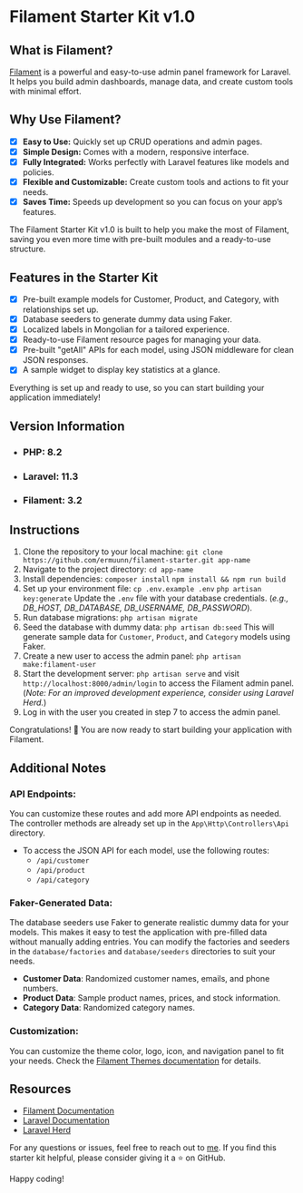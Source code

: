 # Filament Starter Kit v1.0

## What is Filament?
[Filament](https://filamentphp.com/docs) is a powerful and easy-to-use admin panel framework for Laravel. It helps you build admin dashboards, manage data, and create custom tools with minimal effort.

## Why Use Filament?
- [x] **Easy to Use:** Quickly set up CRUD operations and admin pages.
- [x] **Simple Design:** Comes with a modern, responsive interface.
- [x] **Fully Integrated:** Works perfectly with Laravel features like models and policies.
- [x] **Flexible and Customizable:** Create custom tools and actions to fit your needs.
- [x] **Saves Time:** Speeds up development so you can focus on your app’s features.

The Filament Starter Kit v1.0 is built to help you make the most of Filament, saving you even more time with pre-built modules and a ready-to-use structure.

## Features in the Starter Kit
- [x] Pre-built example models for Customer, Product, and Category, with relationships set up.
- [x] Database seeders to generate dummy data using Faker.
- [x] Localized labels in Mongolian for a tailored experience.
- [x] Ready-to-use Filament resource pages for managing your data.
- [x] Pre-built "getAll" APIs for each model, using JSON middleware for clean JSON responses.
- [x] A sample widget to display key statistics at a glance.

Everything is set up and ready to use, so you can start building your application immediately!

## Version Information
- ### **PHP:** 8.2
- ### **Laravel:** 11.3
- ### **Filament:** 3.2


## Instructions
1. Clone the repository to your local machine: `git clone https://github.com/ermuunn/filament-starter.git app-name`
2. Navigate to the project directory: `cd app-name`
3. Install dependencies: `composer install` `npm install && npm run build`
4. Set up your environment file: `cp .env.example .env` `php artisan key:generate`
Update the `.env` file with your database credentials. (_e.g., DB_HOST, DB_DATABASE, DB_USERNAME, DB_PASSWORD_).
5. Run database migrations: `php artisan migrate`
6. Seed the database with dummy data: `php artisan db:seed`
This will generate sample data for `Customer`, `Product`, and `Category` models using Faker.
7. Create a new user to access the admin panel: `php artisan make:filament-user`
8. Start the development server: `php artisan serve` and visit `http://localhost:8000/admin/login` to access the Filament admin panel.
   (_Note: For an improved development experience, consider using Laravel Herd._)
9. Log in with the user you created in step 7 to access the admin panel.

Congratulations! 🎉 You are now ready to start building your application with Filament.

## Additional Notes
### API Endpoints:
You can customize these routes and add more API endpoints as needed. The controller methods are already set up in the `App\Http\Controllers\Api` directory.
  - To access the JSON API for each model, use the following routes:
    - `/api/customer`
    - `/api/product`
    - `/api/category`

### Faker-Generated Data:
The database seeders use Faker to generate realistic dummy data for your models. This makes it easy to test the application with pre-filled data without manually adding entries. You can modify the factories and seeders in the `database/factories` and `database/seeders` directories to suit your needs.
  - **Customer Data**: Randomized customer names, emails, and phone numbers.
  - **Product Data**: Sample product names, prices, and stock information.
  - **Category Data**: Randomized category names.

### Customization:
You can customize the theme color, logo, icon, and navigation panel to fit your needs. Check the [Filament Themes documentation](https://filamentphp.com/docs/3.x/panels/themes) for details.

## Resources
- [Filament Documentation](https://filamentphp.com/docs)
- [Laravel Documentation](https://laravel.com/docs)
- [Laravel Herd](https://herd.laravel.com/docs/1/getting-started/about-herd)

For any questions or issues, feel free to reach out to [me](https://ermuun.dev). If you find this starter kit helpful, please consider giving it a ⭐️ on GitHub.

Happy coding!





